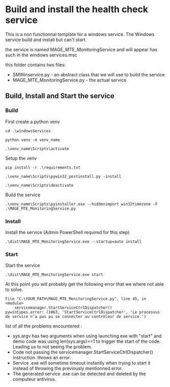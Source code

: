 # Build and install the health check service

This is a non functionnal template for a windows service. The Windows service build and install but can't start.

the service is named MAGE_MTE_MonitoringService and will appear has such in the windows services.msc

this folder contains two files:
- SMWinservice.py - an abstract class that we will use to build the service
- MAGE_MTE_MonitoringService.py - the actual service


## Build, Install and Start the service

### Build

First create a python venv


```
cd .\windowsServices
```

```
python venv -m venv_name
```

```
.\venv_name\Scripts\activate
```

Setup the venv

```
pip install -r .\requirements.txt
```

```
.\venv_name\Scripts\pywin32_postinstall.py -install
```

```
.\venv_name\Scripts\deactivate
```

Build the service
```
.\venv_name\Scripts\pyinstaller.exe --hiddenimport win32timezone -F .\MAGE_MTE_MonitoringService.py
```

### Install

Install the service (Admin PowerShell required for this step)

```
.\dist\MAGE_MTE_MonitoringService.exe --startup=auto install
```
### Start

Start the service
```
.\dist\MAGE_MTE_MonitoringService.exe start
```
At this point you will probably get the following error that we where not able to solve.
```
File "C:\YOUR_PATH\MAGE_MTE_MonitoringService.py", line 45, in <module>
    servicemanager.StartServiceCtrlDispatcher()
pywintypes.error: (1063, 'StartServiceCtrlDispatcher', 'Le processus de service n’a pas pu se connecter au contrôleur de service.')
```




list of all the problems encountered : 
- sys.argv has two arguments when using launching exe with "start" and demo code was using len(sys.args)==1 to trigger the start of the code. Leading us to not seeing the problem.
- Code not passing the servicemanager.StartServiceCtrlDispatcher() instruction. throws an error.
- Service .exe will sometime timeout instantly when trying to start it instead of throwing the previously mentionned error.
- The generated service .exe can be detected and deleted by the computeur antivirus.